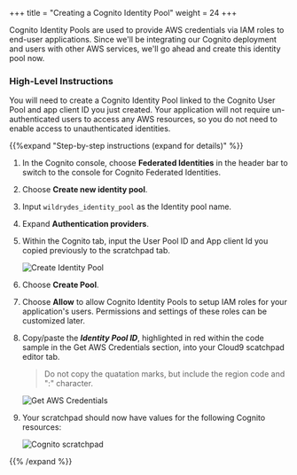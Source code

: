 +++
title = "Creating a Cognito Identity Pool"
weight = 24
+++

Cognito Identity Pools are used to provide AWS credentials via IAM roles to end-user applications. Since we'll be integrating our Cognito deployment and users with other AWS services, we'll go ahead and create this identity pool now.

### High-Level Instructions

You will need to create a Cognito Identity Pool linked to the Cognito User Pool and app client ID you just created. Your application will not require un-authenticated users to access any AWS resources, so you do not need to enable access to unauthenticated identities.

{{%expand "Step-by-step instructions (expand for details)" %}}

1. In the Cognito console, choose **Federated Identities** in the header bar to switch to the console for Cognito Federated Identities.

2. Choose **Create new identity pool**.

3. Input `wildrydes_identity_pool` as the Identity pool name. 

4. Expand **Authentication providers**. 

5. Within the Cognito tab, input the User Pool ID and App client Id you copied previously to the scratchpad tab. 

    ![Create Identity Pool](../images/cognito-identitypool-setup-step1.png)
    
6. Choose **Create Pool**.

7. Choose **Allow** to allow Cognito Identity Pools to setup IAM roles for your application's users. Permissions and settings of these roles can be customized later.

8. Copy/paste the ***Identity Pool ID***, highlighted in red within the code sample in the Get AWS Credentials section, into your Cloud9 scatchpad editor tab.

    > Do not copy the quatation marks, but include the region code and ":" character.
                                                                                                                                                                                                                                                                                                                                    
    ![Get AWS Credentials](../images/cognito-identitypool-copyId.png)
    
9. Your scratchpad should now have values for the following Cognito resources:

    ![Cognito scratchpad](../images/cognito-setup-scratchpad.png)
    
{{% /expand %}}